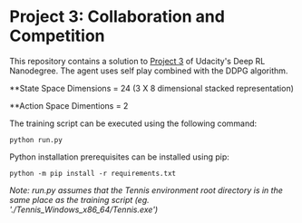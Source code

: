 # Project 3: Collaboration and Competition

This repository contains a solution to [Project 3](https://github.com/udacity/deep-reinforcement-learning/tree/master/p3_collab-compet) of Udacity's Deep RL Nanodegree. The agent uses self play combined with the DDPG algorithm.

**State Space Dimensions = 24 (3 X 8 dimensional stacked representation)

**Action Space Dimentions = 2

The training script can be executed using the following command:

```
python run.py
```

Python installation prerequisites can be installed using pip:

```
python -m pip install -r requirements.txt
```

*Note: run.py assumes that the Tennis environment root directory is in the same place as the training script (eg. './Tennis_Windows_x86_64/Tennis.exe')*


